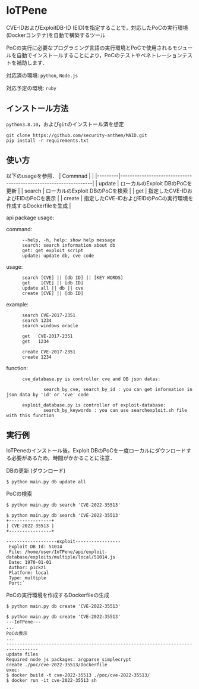 # IoTPene
CVE-IDおよびExploitDB-ID (EID)を指定することで，対応したPoCの実行環境(Dockerコンテナ)を自動で構築するツール


PoCの実行に必要なプログラミング言語の実行環境とPoCで使用されるモジュールを自動でインストールすることにより，PoCのテストやペネトレーションテストを補助します．


対応済の環境: `python`, `Node.js`

対応予定の環境: `ruby`

## インストール方法
`python3.8.10`，および`git`のインストール済を想定
```
git clone https://github.com/security-anthem/MAID.git
pip install -r requirements.txt
```
## 使い方
以下のusageを参照．
| Commnad |                                                                  |
|---------|------------------------------------------------------------------|
| update  | ローカルのExploit DBのPoCを更新                                  |
| search  | ローカルのExploit DBのPoCを検索                                  |
| get     | 指定したCVE-IDおよびEIDのPoCを表示                               |
| create  | 指定したCVE-IDおよびEIDのPoCの実行環境を作成するDockerfileを生成 |


api package usage:

command:

          --help, -h, help: show help message
          search: search information about db
          get: get exploit script 
          update: update db, cve code
          
usage:

          search [CVE] || [db ID] || [KEY WORDS]
          get    [CVE] || [db ID]
          update all || db || cve
		  create [CVE] || [db ID]
		  
example:

          search CVE-2017-2351
          search 1234
          search windows oracle
          
          get   CVE-2017-2351
          get   1234
          
		  create CVE-2017-2351
		  create 1234
		  
function:

          cve_database.py is controller cve and DB json datas:
          
                  search_by_cve, search_by_id : you can get information in json data by 'id' or 'cve' code
          
          exploit_database.py is controller of exploit-database:
                  search_by_keywords : you can use searchexploit.sh file with this function


## 実行例
IoTPeneのインストール後，Exploit DBのPoCを一度ローカルにダウンロードする必要があるため，時間がかかることに注意．


DBの更新 (ダウンロード)

`$ python main.py db update all`


PoCの検索

`$ python main.py db search 'CVE-2022-35513'`
```---IoTPene---
$ python main.py db search 'CVE-2022-35513'
+----------------+
| CVE-2022-35513 |
+----------------+

-------------------exploit-----------------
 Exploit DB Id: 51014
 File: /home/user/IoTPene/api/exploit-database/exploits/multiple/local/51014.js
 Date: 1970-01-01
 Author: p1ckzi
 Platform: local
 Type: multiple
 Port:`
```


PoCの実行環境を作成するDockerfileの生成

`$ python main.py db create 'CVE-2022-35513'`
```
$ python main.py db create 'CVE-2022-35513'
---IoTPene---
...
PoCの表示
...
----------------------------------------------------------------------------------
update files
Required node js packages: argparse simplecrypt
create ./poc/cve-2022-35513/Dockerfile
exec:
$ docker build -t cve-2022-35513 ./poc/cve-2022-35513/
$ docker run -it cve-2022-35513 sh
```
